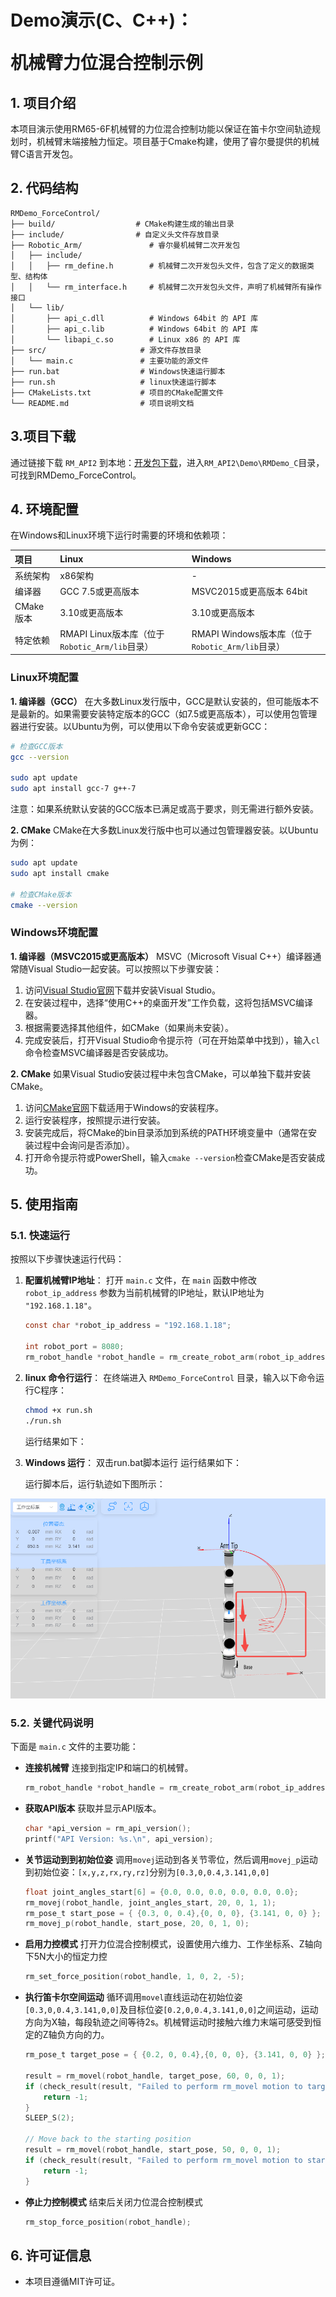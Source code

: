# <p class="hidden">Demo演示(C、C++)：</p>机械臂力位混合控制示例

## **1. 项目介绍**

本项目演示使用RM65-6F机械臂的力位混合控制功能以保证在笛卡尔空间轨迹规划时，机械臂末端接触力恒定。项目基于Cmake构建，使用了睿尔曼提供的机械臂C语言开发包。

## **2. 代码结构**

```
RMDemo_ForceControl/
├── build/                  # CMake构建生成的输出目录
├── include/                # 自定义头文件存放目录
├── Robotic_Arm/               # 睿尔曼机械臂二次开发包
│   ├── include/
│   │   ├── rm_define.h        # 机械臂二次开发包头文件，包含了定义的数据类型、结构体
│   │   └── rm_interface.h     # 机械臂二次开发包头文件，声明了机械臂所有操作接口
│   └── lib/
│       ├── api_c.dll          # Windows 64bit 的 API 库
│       ├── api_c.lib          # Windows 64bit 的 API 库
│       └── libapi_c.so        # Linux x86 的 API 库
├── src/                     # 源文件存放目录
│   └── main.c               # 主要功能的源文件
├── run.bat                  # Windows快速运行脚本
├── run.sh                   # linux快速运行脚本
├── CMakeLists.txt           # 项目的CMake配置文件
└── README.md                # 项目说明文档

```

## **3.项目下载**

通过链接下载 `RM_API2` 到本地：[开发包下载](https://github.com/RealManRobot/RM_API2.git)，进入`RM_API2\Demo\RMDemo_C`目录，可找到RMDemo_ForceControl。

## **4. 环境配置**

在Windows和Linux环境下运行时需要的环境和依赖项：

| 项目      | Linux                                          | Windows                                          |
| :-------- | :--------------------------------------------- | :----------------------------------------------- |
| 系统架构  | x86架构                                        | -                                                |
| 编译器    | GCC 7.5或更高版本                              | MSVC2015或更高版本 64bit                         |
| CMake版本 | 3.10或更高版本                                 | 3.10或更高版本                                   |
| 特定依赖  | RMAPI Linux版本库（位于`Robotic_Arm/lib`目录） | RMAPI Windows版本库（位于`Robotic_Arm/lib`目录） |

### Linux环境配置

**1. 编译器（GCC）**
在大多数Linux发行版中，GCC是默认安装的，但可能版本不是最新的。如果需要安装特定版本的GCC（如7.5或更高版本），可以使用包管理器进行安装。以Ubuntu为例，可以使用以下命令安装或更新GCC：

```bash
# 检查GCC版本
gcc --version

sudo apt update
sudo apt install gcc-7 g++-7  
```

注意：如果系统默认安装的GCC版本已满足或高于要求，则无需进行额外安装。

**2. CMake**
CMake在大多数Linux发行版中也可以通过包管理器安装。以Ubuntu为例：

```bash
sudo apt update
sudo apt install cmake

# 检查CMake版本
cmake --version
```

### Windows环境配置

**1. 编译器（MSVC2015或更高版本）**
MSVC（Microsoft Visual C++）编译器通常随Visual Studio一起安装。可以按照以下步骤安装：

1. 访问[Visual Studio官网](https://visualstudio.microsoft.com/)下载并安装Visual Studio。
2. 在安装过程中，选择“使用C++的桌面开发”工作负载，这将包括MSVC编译器。
3. 根据需要选择其他组件，如CMake（如果尚未安装）。
4. 完成安装后，打开Visual Studio命令提示符（可在开始菜单中找到），输入`cl`命令检查MSVC编译器是否安装成功。

**2. CMake**
如果Visual Studio安装过程中未包含CMake，可以单独下载并安装CMake。

1. 访问[CMake官网](https://cmake.org/download/)下载适用于Windows的安装程序。
2. 运行安装程序，按照提示进行安装。
3. 安装完成后，将CMake的bin目录添加到系统的PATH环境变量中（通常在安装过程中会询问是否添加）。
4. 打开命令提示符或PowerShell，输入`cmake --version`检查CMake是否安装成功。

## **5. 使用指南**

### **5.1. 快速运行**

按照以下步骤快速运行代码：

1. **配置机械臂IP地址**：
   打开 `main.c` 文件，在 `main` 函数中修改 `robot_ip_address` 参数为当前机械臂的IP地址，默认IP地址为 `"192.168.1.18"`。

   ```C
   const char *robot_ip_address = "192.168.1.18";

   int robot_port = 8080;
   rm_robot_handle *robot_handle = rm_create_robot_arm(robot_ip_address, robot_port);
   ```

2. **linux 命令行运行**：
   在终端进入 `RMDemo_ForceControl` 目录，输入以下命令运行C程序： 

   ```bash
   chmod +x run.sh
   ./run.sh
   ```

   运行结果如下：

3. **Windows 运行**： 双击run.bat脚本运行
   运行结果如下：

   运行脚本后，运行轨迹如下图所示：

![ForceControl_trajectory](ForceControl_trajectory.png)



### **5.2. 关键代码说明**

下面是 `main.c` 文件的主要功能：


- **连接机械臂**
  连接到指定IP和端口的机械臂。
    ```C
  rm_robot_handle *robot_handle = rm_create_robot_arm(robot_ip_address, robot_port);
    ```

- **获取API版本**
  获取并显示API版本。
  ```C
  char *api_version = rm_api_version();
  printf("API Version: %s.\n", api_version);
  ```

- **关节运动到到初始位姿**
  调用`movej`运动到各关节零位，然后调用`movej_p`运动到初始位姿：`[x,y,z,rx,ry,rz]`分别为`[0.3,0,0.4,3.141,0,0]`
  
  ```C
  float joint_angles_start[6] = {0.0, 0.0, 0.0, 0.0, 0.0, 0.0};
  rm_movej(robot_handle, joint_angles_start, 20, 0, 1, 1);
  rm_pose_t start_pose = { {0.3, 0, 0.4},{0, 0, 0}, {3.141, 0, 0} };
  rm_movej_p(robot_handle, start_pose, 20, 0, 1, 0);
  ```
  
- **启用力控模式**
  打开力位混合控制模式，设置使用六维力、工作坐标系、Z轴向下5N大小的恒定力控
  
  ```C
  rm_set_force_position(robot_handle, 1, 0, 2, -5);
  ```
  
- **执行笛卡尔空间运动**
  循环调用`movel`直线运动在初始位姿`[0.3,0,0.4,3.141,0,0]`及目标位姿`[0.2,0,0.4,3.141,0,0]`之间运动，运动方向为X轴，每段轨迹之间等待2s。机械臂运动时接触六维力末端可感受到恒定的Z轴负方向的力。
  
  ```C
  rm_pose_t target_pose = { {0.2, 0, 0.4},{0, 0, 0}, {3.141, 0, 0} };
  
  result = rm_movel(robot_handle, target_pose, 60, 0, 0, 1);
  if (check_result(result, "Failed to perform rm_movel motion to target_pose") != 0) {
      return -1;
  }
  SLEEP_S(2);
  
  // Move back to the starting position
  result = rm_movel(robot_handle, start_pose, 50, 0, 0, 1);
  if (check_result(result, "Failed to perform rm_movel motion to start_pose") != 0) {
      return -1;
  }
  ```
  
- **停止力控制模式**
  结束后关闭力位混合控制模式
  ```C
  rm_stop_force_position(robot_handle);
  ```

## **6. 许可证信息**

* 本项目遵循MIT许可证。

